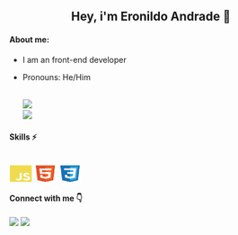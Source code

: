 <h2 align="center" >Hey, i'm Eronildo Andrade 👋</h2>

#### About me:
- I am an front-end developer
- Pronouns: He/Him

  <a href="https://github.com/Eronildo-ht">
  <br>
  <img src="https://github-readme-stats.vercel.app/api?username=Eronildo-ht&show_icons=true&theme=tokyonight&include_all_commits=true&count_private=true"/>
  <br>
  <img src="https://github-readme-stats.vercel.app/api/top-langs/?username=anuraghazra&hide_progress=true&theme=tokyonight"/>
  </a>

#### Skills ⚡
<div style="display: inline_block"><br>
  <img align="center" alt="Eronildo-Js" height="30" width="40" src="https://raw.githubusercontent.com/devicons/devicon/master/icons/javascript/javascript-plain.svg">
  <img align="center" alt="Rafa-HTML" height="30" width="40" src="https://raw.githubusercontent.com/devicons/devicon/master/icons/html5/html5-original.svg">
  <img align="center" alt="Rafa-CSS" height="30" width="40" src="https://raw.githubusercontent.com/devicons/devicon/master/icons/css3/css3-original.svg">
</div>
 
 #### Connect with me 👇
 
 <div>
  <a href="https://www.linkedin.com/in/eronildo-rodrigues-ht/" target="_blank"><img src="https://img.shields.io/badge/LinkedIn-0077B5?style=for-the-badge&logo=linkedin&logoColor=white" target="_blank"></a>
   <a href = "mailto:erfilhoandrade@gmail.com"><img src="https://img.shields.io/badge/Gmail-D14836?style=for-the-badge&logo=gmail&logoColor=white" target="_blank"></a>
 </div>
 
